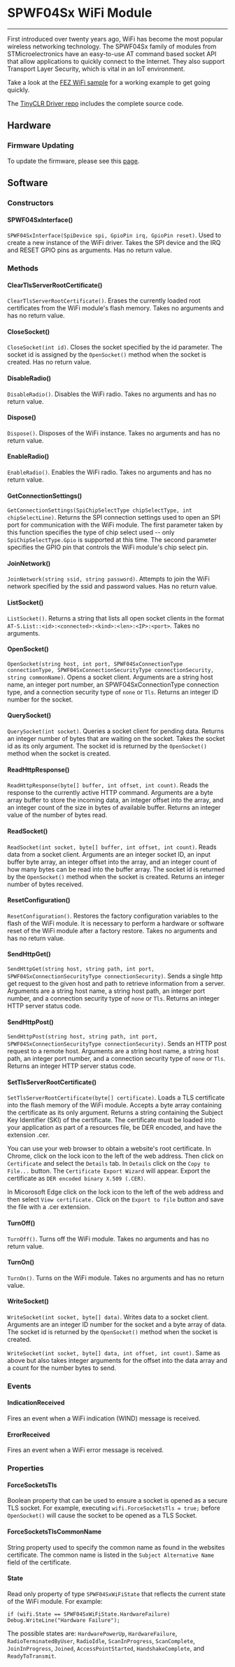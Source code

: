 # SPWF04Sx WiFi Module
---
First introduced over twenty years ago, WiFi has become the most popular wireless networking technology. The SPWF04Sx family of modules from STMicroelectronics have an easy-to-use AT command based socket API that allow applications to quickly connect to the Internet. They also support Transport Layer Security, which is vital in an IoT environment.

Take a look at the [FEZ WiFi sample](https://github.com/ghi-electronics/TinyCLR-Samples/) for a working example to get going quickly.

The [TinyCLR Driver repo](https://github.com/ghi-electronics/TinyCLR-Drivers) includes the complete source code.

## Hardware

### Firmware Updating

To update the firmware, please see this [page](../../../../hardware/components/spwf04sa.md).

## Software

### Constructors

#### SPWF04SxInterface()

`SPWF04SxInterface(SpiDevice spi, GpioPin irq, GpioPin reset)`. Used to create a new instance of the WiFi driver. Takes the SPI device and the IRQ and RESET GPIO pins as arguments. Has no return value.

### Methods

#### ClearTlsServerRootCertificate()

`ClearTlsServerRootCertificate()`. Erases the currently loaded root certificates from the WiFi module's flash memory. Takes no arguments and has no return value.

#### CloseSocket()

`CloseSocket(int id)`. Closes the socket specified by the id parameter. The socket id is assigned by the `OpenSocket()` method when the socket is created. Has no return value.

#### DisableRadio()

`DisableRadio()`. Disables the WiFi radio. Takes no arguments and has no return value.

#### Dispose()

`Dispose()`. Disposes of the WiFi instance. Takes no arguments and has no return value.

#### EnableRadio()

`EnableRadio()`. Enables the WiFi radio. Takes no arguments and has no return value.

#### GetConnectionSettings()

`GetConnectionSettings(SpiChipSelectType chipSelectType, int chipSelectLine)`. Returns the SPI connection settings used to open an SPI port for communication with the WiFi module. The first parameter taken by this function specifies the type of chip select used -- only `SpiChipSelectType.Gpio` is supported at this time. The second parameter specifies the GPIO pin that controls the WiFi module's chip select pin.

#### JoinNetwork()

`JoinNetwork(string ssid, string password)`. Attempts to join the WiFi network specified by the ssid and password values. Has no return value.

#### ListSocket()

`ListSocket()`. Returns a string that lists all open socket clients in the format `AT-S.List::<id>:<connected>:<kind>:<len>:<IP>:<port>`. Takes no arguments.

#### OpenSocket()

`OpenSocket(string host, int port, SPWF04SxConnectionType connectionType, SPWF04SxConnectionSecurityType connectionSecurity, string commonName)`. Opens a socket client. Arguments are a string host name, an integer port number, an SPWF04SxConnectionType connection type, and a connection security type of `none` or `Tls`. Returns an integer ID number for the socket.

#### QuerySocket()

`QuerySocket(int socket)`. Queries a socket client for pending data. Returns an integer number of bytes that are waiting on the socket. Takes the socket id as its only argument. The socket id is returned by the `OpenSocket()` method when the socket is created.

#### ReadHttpResponse()

`ReadHttpResponse(byte[] buffer, int offset, int count)`. Reads the response to the currently active HTTP command. Arguments are a byte array buffer to store the incoming data, an integer offset into the array, and an integer count of the size in bytes of available buffer. Returns an integer value of the number of bytes read.

#### ReadSocket()

`ReadSocket(int socket, byte[] buffer, int offset, int count)`. Reads data from a socket client. Arguments are an integer socket ID, an input buffer byte array, an integer offset into the array, and an integer count of how many bytes can be read into the buffer array. The socket id is returned by the `OpenSocket()` method when the socket is created. Returns an integer number of bytes received.

#### ResetConfiguration()

`ResetConfiguration()`. Restores the factory configuration variables to the flash of the WiFi module. It is necessary to perform a hardware or software reset of the WiFi module after a factory restore. Takes no arguments and has no return value.

#### SendHttpGet()

`SendHttpGet(string host, string path, int port, SPWF04SxConnectionSecurityType connectionSecurity)`. Sends a single http get request to the given host and path to retrieve information from a server. Arguments are a string host name, a string host path, an integer port number, and a connection security type of `none` or `Tls`. Returns an integer HTTP server status code.

#### SendHttpPost()

`SendHttpPost(string host, string path, int port, SPWF04SxConnectionSecurityType connectionSecurity)`. Sends an HTTP post request to a remote host. Arguments are a string host name, a string host path, an integer port number, and a connection security type of `none` or `Tls`. Returns an integer HTTP server status code.

#### SetTlsServerRootCertificate()

`SetTlsServerRootCertificate(byte[] certificate)`. Loads a TLS certificate into the flash memory of the WiFi module. Accepts a byte array containing the certificate as its only argument. Returns a string containing the Subject Key Identifier (SKI) of the certificate. The certificate must be loaded into your application as part of a resources file, be DER encoded, and have the extension .cer.

You can use your web browser to obtain a website's root certificate. In Chrome, click on the lock icon to the left of the web address. Then click on `Certificate` and select the `Details` tab. In `Details` click on the `Copy to File...` button. The `Certificate Export Wizard` will appear. Export the certificate as `DER encoded binary X.509 (.CER)`.

In Micorosoft Edge click on the lock icon to the left of the web address and then select `View certificate.` Click on the `Export to file` button and save the file with a .cer extension.

#### TurnOff()

`TurnOff()`. Turns off the WiFi module. Takes no arguments and has no return value.

#### TurnOn()

`TurnOn()`. Turns on the WiFi module. Takes no arguments and has no return value.

#### WriteSocket()

`WriteSocket(int socket, byte[] data)`. Writes data to a socket client. Arguments are an integer ID number for the socket and a byte array of data. The socket id is returned by the `OpenSocket()` method when the socket is created.

`WriteSocket(int socket, byte[] data, int offset, int count)`. Same as above but also takes integer arguments for the offset into the data array and a count for the number bytes to send.

### Events

#### IndicationReceived

Fires an event when a WiFi indication (WIND) message is received.

#### ErrorReceived

Fires an event when a WiFi error message is received.

### Properties

#### ForceSocketsTls

Boolean property that can be used to ensure a socket is opened as a secure TLS socket. For example, executing `wifi.ForceSocketsTls = true;` before `OpenSocket()` will cause the socket to be opened as a TLS Socket.

#### ForceSocketsTlsCommonName

String property used to specify the common name as found in the websites certificate. The common name is listed in the `Subject Alternative Name` field of the certificate.

#### State

Read only property of type `SPWF04SxWiFiState` that reflects the current state of the WiFi module. For example:

`if (wifi.State == SPWF04SxWiFiState.HardwareFailure) Debug.WriteLine("Hardware Failure");`

The possible states are: `HardwarePowerUp`, `HardwareFailure`, `RadioTerminatedByUser`, `RadioIdle`, `ScanInProgress`, `ScanComplete`, `JoinInProgress`, `Joined`, `AccessPointStarted`, `HandshakeComplete`, and `ReadyToTransmit`.
